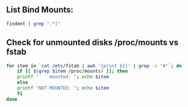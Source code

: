 ## List Bind Mounts:
```bash
findmnt | grep ".*]"
```
## Check for unmounted disks /proc/mounts vs fstab
```bash
for item in `cat /etc/fstab | awk '{print $1}' | grep -v "#"`; do
    if [[ $(grep $item /proc/mounts) ]]; then
    printf "    mounted: "; echo $item
    else
    printf "NOT MOUNTED: "; echo $item
    fi
done
```
